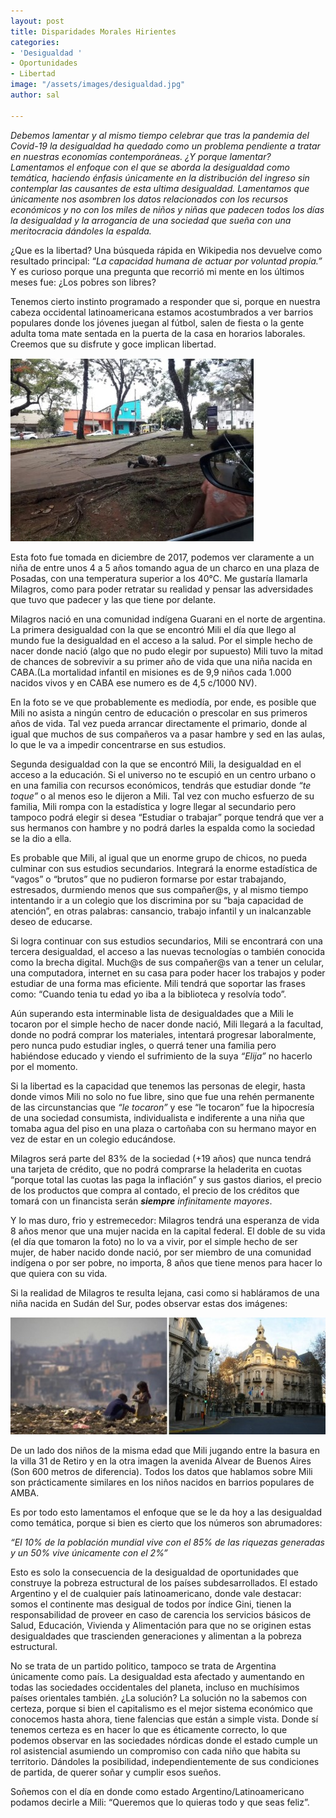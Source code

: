 ```yaml
---
layout: post
title: Disparidades Morales Hirientes
categories:
- 'Desigualdad '
- Oportunidades
- Libertad
image: "/assets/images/desigualdad.jpg"
author: sal

---
```

_Debemos lamentar y al mismo tiempo celebrar que tras la pandemia del Covid-19 la desigualdad ha quedado como un problema pendiente a tratar en nuestras economías contemporáneas. ¿Y porque lamentar? Lamentamos el enfoque con el que se aborda la desigualdad como temática, haciendo énfasis únicamente en la distribución del ingreso sin contemplar las causantes de esta ultima desigualdad. Lamentamos que únicamente nos asombren los datos relacionados con los recursos económicos y no con los miles de niños y niñas que padecen todos los días la desigualdad y la arrogancia de una sociedad que sueña con una meritocracia dándoles la espalda._

¿Que es la libertad? Una búsqueda rápida en Wikipedia nos devuelve como resultado principal: “_La capacidad humana de actuar por voluntad propia.”_ Y es curioso porque una pregunta que recorrió mi mente en los últimos meses fue: ¿Los pobres son libres?

Tenemos cierto instinto programado a responder que si, porque en nuestra cabeza occidental latinoamericana estamos acostumbrados a ver barrios populares donde los jóvenes juegan al fútbol, salen de fiesta o la gente adulta toma mate sentada en la puerta de la casa en horarios laborales. Creemos que su disfrute y goce implican libertad.

![](/assets/images/misiones.jpg)

Esta foto fue tomada en diciembre de 2017, podemos ver claramente a un niña de entre unos 4 a 5 años tomando agua de un charco en una plaza de Posadas, con una temperatura superior a los 40°C. Me gustaría llamarla Milagros, como para poder retratar su realidad y pensar las adversidades que tuvo que padecer y las que tiene por delante.

Milagros nació en una comunidad indígena Guarani en el norte de argentina. La primera desigualdad con la que se encontró Mili el día que llego al mundo fue la desigualdad en el acceso a la salud. Por el simple hecho de nacer donde nació (algo que no pudo elegir por supuesto) Mili tuvo la mitad de chances de sobrevivir a su primer año de vida que una niña nacida en CABA.(La mortalidad infantil en misiones es de 9,9 niños cada 1.000 nacidos vivos y en CABA ese numero es de 4,5 c/1000 NV).

En la foto se ve que probablemente es mediodía, por ende, es posible que Mili no asista a ningún centro de educación o prescolar en sus primeros años de vida. Tal vez pueda arrancar directamente el primario, donde al igual que muchos de sus compañeros va a pasar hambre y sed en las aulas, lo que le va a impedir concentrarse en sus estudios.

Segunda desigualdad con la que se encontró Mili, la desigualdad en el acceso a la educación. Si el universo no te escupió en un centro urbano o en una familia con recursos económicos, tendrás que estudiar donde _“te toque”_ o al menos eso le dijeron a Mili. Tal vez con mucho esfuerzo de su familia, Mili rompa con la estadística y logre llegar al secundario pero tampoco podrá elegir si desea “Estudiar o trabajar” porque tendrá que ver a sus hermanos con hambre y no podrá darles la espalda como la sociedad se la dio a ella.

Es probable que Mili, al igual que un enorme grupo de chicos, no pueda culminar con sus estudios secundarios. Integrará la enorme estadística de “vagos” o “brutos” que no pudieron formarse por estar trabajando, estresados, durmiendo menos que sus compañer@s, y al mismo tiempo intentando ir a un colegio que los discrimina por su “baja capacidad de atención”, en otras palabras: cansancio, trabajo infantil y un inalcanzable deseo de educarse.

Si logra continuar con sus estudios secundarios, Mili se encontrará con una tercera desigualdad, el acceso a las nuevas tecnologías o también conocida como la brecha digital. Much@s de sus compañer@s van a tener un celular, una computadora, internet en su casa para poder hacer los trabajos y poder estudiar de una forma mas eficiente. Mili tendrá que soportar las frases como: “Cuando tenia tu edad yo iba a la biblioteca y resolvía todo”.

Aún superando esta interminable lista de desigualdades que a Mili le tocaron por el simple hecho de nacer donde nació, Mili llegará a la facultad, donde no podrá comprar los materiales, intentará progresar laboralmente, pero nunca pudo estudiar ingles, o querrá tener una familia pero habiéndose educado y viendo el sufrimiento de la suya _“Elija”_ no hacerlo por el momento.

Si la libertad es la capacidad que tenemos las personas de elegir, hasta donde vimos Mili no solo no fue libre, sino que fue una rehén permanente de las circunstancias que _“le tocaron”_ y ese “le tocaron” fue la hipocresía de una sociedad consumista, individualista e indiferente a una niña que tomaba agua del piso en una plaza o cartoñaba con su hermano mayor en vez de estar en un colegio educándose.

Milagros será parte del 83% de la sociedad (+19 años) que nunca tendrá una tarjeta de crédito, que no podrá comprarse la heladerita en cuotas “porque total las cuotas las paga la inflación” y sus gastos diarios, el precio de los productos que compra al contado, el precio de los créditos que tomará con un financista serán **_siempre_** _infinitamente mayores_.

Y lo mas duro, frio y estremecedor: Milagros tendrá una esperanza de vida 8 años menor que una mujer nacida en la capital federal. El doble de su vida (el día que tomaron la foto) no lo va a vivir, por el simple hecho de ser mujer, de haber nacido donde nació, por ser miembro de una comunidad indígena o por ser pobre, no importa, 8 años que tiene menos para hacer lo que quiera con su vida.

Si la realidad de Milagros te resulta lejana, casi como si habláramos de una niña nacida en Sudán del Sur, podes observar estas dos imágenes:

![](/assets/images/retiro.jpg)

De un lado dos niños de la misma edad que Mili jugando entre la basura en la villa 31 de Retiro y en la otra imagen la avenida Alvear de Buenos Aires (Son 600 metros de diferencia). Todos los datos que hablamos sobre Mili son prácticamente similares en los niños nacidos en barrios populares de AMBA.

Es por todo esto lamentamos el enfoque que se le da hoy a las desigualdad como temática, porque si bien es cierto que los números son abrumadores:

_“El 10% de la población mundial vive con el 85% de las riquezas generadas y un 50% vive únicamente con el 2%”_

Esto es solo la consecuencia de la desigualdad de oportunidades que construye la pobreza estructural de los países subdesarrollados. El estado Argentino y el de cualquier país latinoamericano, donde vale destacar: somos el continente mas desigual de todos por índice Gini, tienen la responsabilidad de proveer en caso de carencia los servicios básicos de Salud, Educación, Vivienda y Alimentación para que no se originen estas desigualdades que trascienden generaciones y alimentan a la pobreza estructural.

No se trata de un partido politico, tampoco se trata de Argentina únicamente como país. La desigualdad esta afectado y aumentando en todas las sociedades occidentales del planeta, incluso en muchísimos países orientales también. ¿La solución? La solución no la sabemos con certeza, porque si bien el capitalismo es el mejor sistema económico que conocemos hasta ahora, tiene falencias que están a simple vista. Donde sí tenemos certeza es en hacer lo que es éticamente correcto, lo que podemos observar en las sociedades nórdicas donde el estado cumple un rol asistencial asumiendo un compromiso con cada niño que habita su territorio. Dándoles la posibilidad, independientemente de sus condiciones de partida, de querer soñar y cumplir esos sueños.

Soñemos con el día en donde como estado Argentino/Latinoamericano podamos decirle a Mili: “Queremos que lo quieras todo y que seas feliz”.